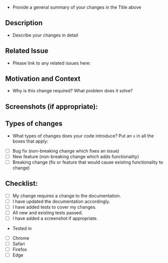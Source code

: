 - Provide a general summary of your changes in the Title above

## Description
- Describe your changes in detail

## Related Issue
- Please link to any related issues here:

## Motivation and Context
- Why is this change required? What problem does it solve?

## Screenshots (if appropriate):

## Types of changes
- What types of changes does your code introduce? Put an `x` in all the boxes that apply:
- [ ] Bug fix (non-breaking change which fixes an issue)
- [ ] New feature (non-breaking change which adds functionality)
- [ ] Breaking change (fix or feature that would cause existing functionality to change)

## Checklist:
- [ ] My change requires a change to the documentation.
- [ ] I have updated the documentation accordingly.
- [ ] I have added tests to cover my changes.
- [ ] All new and existing tests passed.
- [ ] I have added a screenshot if appropriate.
- Tested in
- [ ] Chrome
- [ ] Safari
- [ ] Firefox
- [ ] Edge
